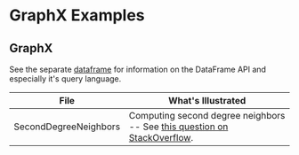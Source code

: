 # GraphX Examples

## GraphX

See the separate [dataframe](../dataframe) for information on the
DataFrame API and especially it's query language.

| File                  | What's Illustrated    |
|-----------------------|-----------------------|
| SecondDegreeNeighbors | Computing second degree neighbors -- See [this question on StackOverflow](http://stackoverflow.com/questions/25147768/spark-graphx-how-to-travers-a-graph-to-create-a-graph-of-second-degree-neighbor). |
